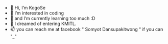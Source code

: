 - 👋 Hi, I’m KogoSe 
- 👀 I’m interested in coding
- 🌱 and I’m currently learning too much :D
- 💞️ I dreamed of entering KMITL. 
- 📫 you can reach me at facebook " Somyot Dansupakitwong " if you can "_"

<!---
KogoSe/KogoSe is a ✨ special ✨ repository because its `README.md` (this file) appears on your GitHub profile.
You can click the Preview link to take a look at your changes.
--->
